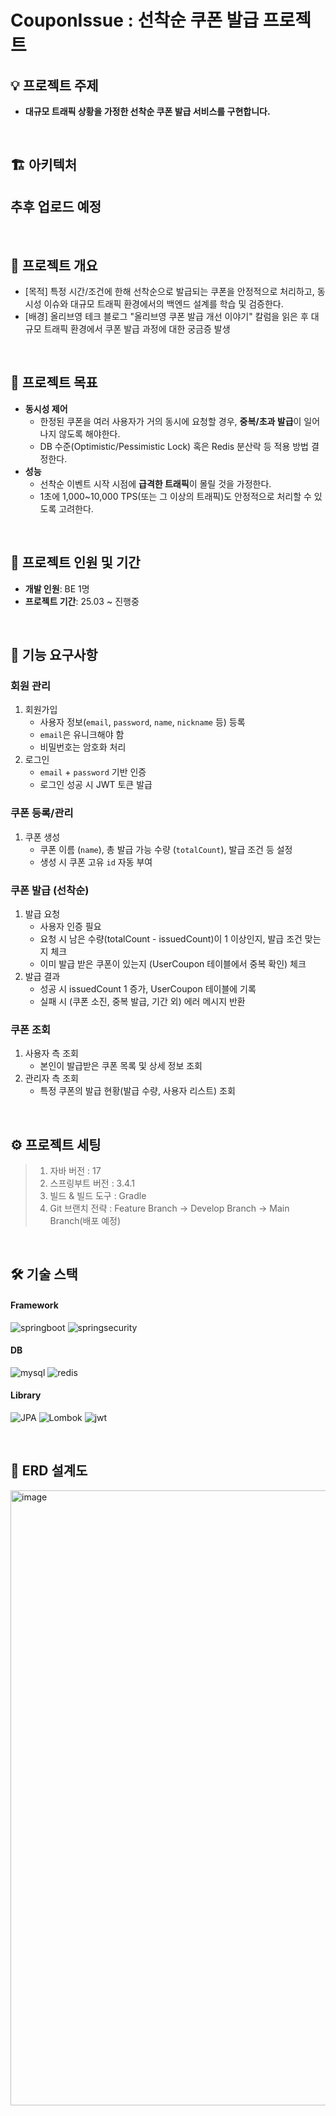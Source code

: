 # CouponIssue : 선착순 쿠폰 발급 프로젝트

## 💡 프로젝트 주제

- **대규모 트래픽 상황을 가정한 선착순 쿠폰 발급 서비스를 구현합니다.**

<br>

## 🏗 아키텍처

## 추후 업로드 예정

<br>

## 📝 프로젝트 개요

- [목적] 특정 시간/조건에 한해 선착순으로 발급되는 쿠폰을 안정적으로 처리하고, 동시성 이슈와 대규모 트래픽 환경에서의 백엔드 설계를 학습 및 검증한다. 
- [배경] 올리브영 테크 블로그 "올리브영 쿠폰 발급 개선 이야기" 칼럼을 읽은 후 대규모 트래픽 환경에서 쿠폰 발급 과정에 대한 궁금증 발생

<br>

## 📝 프로젝트 목표

- **동시성 제어**
    - 한정된 쿠폰을 여러 사용자가 거의 동시에 요청할 경우, **중복/초과 발급**이 일어나지 않도록 해야한다.
    - DB 수준(Optimistic/Pessimistic Lock) 혹은 Redis 분산락 등 적용 방법 결정한다.
- **성능**
    - 선착순 이벤트 시작 시점에 **급격한 트래픽**이 몰릴 것을 가정한다.
    - 1초에 1,000~10,000 TPS(또는 그 이상의 트래픽)도 안정적으로 처리할 수 있도록 고려한다.

<br>

## 🚀 프로젝트 인원 및 기간

- **개발 인원**: BE 1명
- **프로젝트 기간**: 25.03 ~ 진행중

<br>

## 📝 기능 요구사항

### 회원 관리

1. 회원가입
    - 사용자 정보(`email`, `password`, `name`, `nickname` 등) 등록
    - `email`은 유니크해야 함
    - 비밀번호는 암호화 처리
2. 로그인 
    - `email` + `password` 기반 인증
    - 로그인 성공 시 JWT 토큰 발급

### 쿠폰 등록/관리

1. 쿠폰 생성
    - 쿠폰 이름 (`name`), 총 발급 가능 수량 (`totalCount`), 발급 조건 등 설정
    - 생성 시 쿠폰 고유 `id` 자동 부여

### 쿠폰 발급 (선착순)

1. 발급 요청 
    - 사용자 인증 필요
    - 요청 시 남은 수량(totalCount - issuedCount)이 1 이상인지, 발급 조건 맞는지 체크
    - 이미 발급 받은 쿠폰이 있는지 (UserCoupon 테이블에서 중복 확인) 체크
2. 발급 결과
    - 성공 시 issuedCount 1 증가, UserCoupon 테이블에 기록
    - 실패 시 (쿠폰 소진, 중복 발급, 기간 외) 에러 메시지 반환

### 쿠폰 조회

1. 사용자 측 조회
    - 본인이 발급받은 쿠폰 목록 및 상세 정보 조회
2. 관리자 측 조회
    - 특정 쿠폰의 발급 현황(발급 수량, 사용자 리스트) 조회

<br>

## ⚙️ 프로젝트 세팅

> 1. 자바 버전 : 17
> 2. 스프링부트 버전 : 3.4.1
> 3. 빌드 & 빌드 도구 : Gradle
> 4. Git 브랜치 전략 : Feature Branch → Develop Branch → Main Branch(배포 예정)

<br>

## 🛠️ 기술 스택
#### Framework
![springboot](https://img.shields.io/badge/springboot-6DB33F.svg?style=for-the-badge&logo=springboot&logoColor=white)
![springsecurity](https://img.shields.io/badge/springsecurity-6DB33F.svg?style=for-the-badge&logo=springsecurity&logoColor=white)

#### DB
![mysql](https://img.shields.io/badge/mysql-4479A1.svg?style=for-the-badge&logo=mysql&logoColor=white)
![redis](https://img.shields.io/badge/redis-DC382D.svg?style=for-the-badge&logo=redis&logoColor=white)

#### Library
![JPA](https://img.shields.io/badge/Spring_Data_JPA-6DB33F.svg?style=for-the-badge&logo=spring&logoColor=white)
![Lombok](https://img.shields.io/badge/lombok-E50005.svg?style=for-the-badge&logo=lospec&logoColor=white)
![jwt](https://img.shields.io/badge/jwt-000000.svg?style=for-the-badge&logo=jsonwebtokens&logoColor=white)

<br>


## 📐 ERD 설계도

<img width="984" alt="image" src="https://github.com/user-attachments/assets/f61056de-aedc-4849-8d29-4ce59c9e609c">

